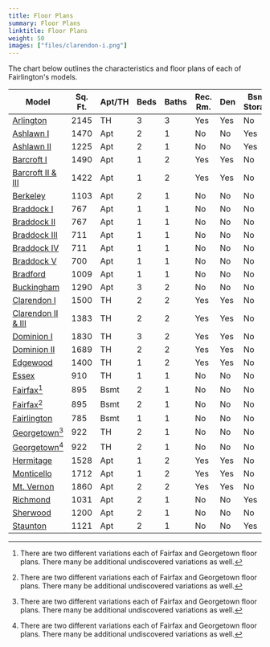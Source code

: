 ```yaml
---
title: Floor Plans
summary: Floor Plans
linktitle: Floor Plans
weight: 50
images: ["files/clarendon-i.png"]
---
```


The chart below outlines the characteristics and floor plans of each of Fairlington's models.

| Model                                            | Sq. Ft. | Apt/TH | Beds | Baths | Rec. Rm. | Den  | Bsmt. Storage |
| ------------------------------------------------ | ------- | ------ | ---- | ----- | -------- | ---- | ------------- |
| [Arlington](files/arlington.png)                 | 2145    | TH     | 3    | 3     | Yes      | Yes  | No            |
| [Ashlawn I](files/ashlawn-i.png)                 | 1470    | Apt    | 2    | 1     | No       | No   | Yes           |
| [Ashlawn II](files/ashlawn-ii.png)               | 1225    | Apt    | 2    | 1     | No       | No   | Yes           |
| [Barcroft I](files/barcroft-i.png)               | 1490    | Apt    | 1    | 2     | Yes      | Yes  | No            |
| [Barcroft II & III](files/barcroft-ii-iii.png)   | 1422    | Apt    | 1    | 2     | Yes      | Yes  | No            |
| [Berkeley](files/berkeley.png)                   | 1103    | Apt    | 2    | 1     | No       | No   | No            |
| [Braddock I](files/braddock.png)                 | 767     | Apt    | 1    | 1     | No       | No   | No            |
| [Braddock II](files/braddock_II.pdf)             | 767     | Apt    | 1    | 1     | No       | No   | No            |
| [Braddock III](files/braddock_III.pdf)           | 711     | Apt    | 1    | 1     | No       | No   | No            |
| [Braddock IV](files/braddock_IV.pdf)             | 711     | Apt    | 1    | 1     | No       | No   | No            |
| [Braddock V](files/braddock_V.pdf)               | 700     | Apt    | 1    | 1     | No       | No   | No            |
| [Bradford](files/bradford.png)                   | 1009    | Apt    | 1    | 1     | No       | No   | No            |
| [Buckingham](files/buckingham.png)               | 1290    | Apt    | 3    | 2     | No       | No   | No            |
| [Clarendon I](files/clarendon-i.png)             | 1500    | TH     | 2    | 2     | Yes      | Yes  | No            |
| [Clarendon II & III](files/clarendon-ii-iii.png) | 1383    | TH     | 2    | 2     | Yes      | Yes  | No            |
| [Dominion I](files/dominion-i.png)               | 1830    | TH     | 3    | 2     | Yes      | Yes  | No            |
| [Dominion II](files/dominion-ii.png)             | 1689    | TH     | 2    | 2     | Yes      | Yes  | No            |
| [Edgewood](files/edgewood.png)                   | 1400    | TH     | 1    | 2     | Yes      | Yes  | No            |
| [Essex](files/essex.png)                         | 910     | TH     | 1    | 1     | No       | No   | No            |
| [Fairfax](files/fairfax1.png)[^1]                | 895     | Bsmt   | 2    | 1     | No       | No   | No            |
| [Fairfax](files/fairfax2.png)[^1]                | 895     | Bsmt   | 2    | 1     | No       | No   | No            |
| [Fairlington](files/fairlington.png)             | 785     | Bsmt   | 1    | 1     | No       | No   | No            |
| [Georgetown](files/georgetown1.png)[^1]          | 922     | TH     | 2    | 1     | No       | No   | No            |
| [Georgetown](files/georgetown2.png)[^1]          | 922     | TH     | 2    | 1     | No       | No   | No            |
| [Hermitage](files/hermitage.png)                 | 1528    | Apt    | 1    | 2     | Yes      | Yes  | No            |
| [Monticello](files/monticello.png)               | 1712    | Apt    | 1    | 2     | Yes      | Yes  | No            |
| [Mt. Vernon](files/mt-vernon.png)                | 1860    | Apt    | 2    | 2     | Yes      | Yes  | No            |
| [Richmond](files/richmond.png)                   | 1031    | Apt    | 2    | 1     | No       | No   | Yes           |
| [Sherwood](files/sherwood.png)                   | 1200    | Apt    | 2    | 1     | No       | No   | No            |
| [Staunton](files/staunton.png)                   | 1121    | Apt    | 2    | 1     | No       | No   | Yes           |

[^1]: There are two different variations each of Fairfax and Georgetown floor plans. There many be additional undiscovered variations as well.